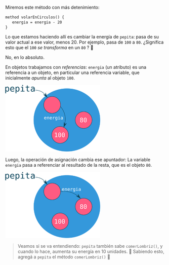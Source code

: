 Miremos este método con más detenimiento: 

```wollok
method volarEnCirculos() {
   energia = energia - 20
}
```

Lo que estamos haciendo allí es cambiar la energía de `pepita`: pasa de su valor actual a ese valor, menos 20. Por ejemplo, pasa de `100` a `80`. ¿Significa esto que el `100` _se transforma_ en un `80` ? :thought_balloon:

No, en lo absoluto. 

En objetos trabajamos con _referencias_: `energia` (un atributo) es una referencia a un objeto, en particular una referencia variable, que inicialmente _apunta_  al objeto `100`.

<img src="https://github.com/wollok/mumuki-guia-objetos-metodos-y-estado-wollok/raw/master/assets/reference1.png" width="300" />

Luego, la operación de asignación cambia ese apuntador: La variable `energia` pasa a referenciar al resultado de la resta, que es el objeto `80`.

<img src="https://github.com/wollok/mumuki-guia-objetos-metodos-y-estado-wollok/raw/master/assets/reference2.png" width="300" />

> Veamos si se va entendiendo: `pepita` también sabe `comerLombriz()`, y cuando lo hace, aumenta su energía en 10 unidades. :muscle:
> Sabiendo esto, agregá a `pepita` el método `comerLombriz()` :bug:

